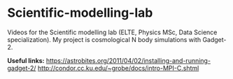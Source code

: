 # Scientific-modelling-lab
Videos for the Scientific modelling lab (ELTE, Physics MSc, Data Science specialization).
My project is cosmological N body simulations with Gadget-2.


**Useful links:**
https://astrobites.org/2011/04/02/installing-and-running-gadget-2/
http://condor.cc.ku.edu/~grobe/docs/intro-MPI-C.shtml

